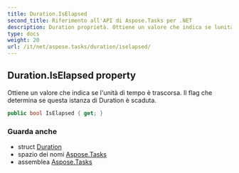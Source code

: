 ```yaml
---
title: Duration.IsElapsed
second_title: Riferimento all'API di Aspose.Tasks per .NET
description: Duration proprietà. Ottiene un valore che indica se lunità di tempo è trascorsa. Il flag che determina se questa istanza di Duration è scaduta.
type: docs
weight: 20
url: /it/net/aspose.tasks/duration/iselapsed/
---
```

## Duration.IsElapsed property

Ottiene un valore che indica se l'unità di tempo è trascorsa. Il flag che determina se questa istanza di Duration è scaduta.

```csharp
public bool IsElapsed { get; }
```

### Guarda anche

* struct [Duration](../)
* spazio dei nomi [Aspose.Tasks](../../duration/)
* assemblea [Aspose.Tasks](../../../)


